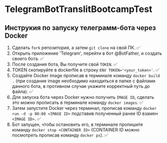 # TelegramBotTranslitBootcampTest
## Инструкия по запуску телеграмм-бота через Docker

1. Сделать `fork` репозитория, а затем `git clone` на свой ПК. :white_check_mark:
2. Открыть приложение 'Telegram', перейти в бот @BotFather, и создать своего бота. :white_check_mark:
3. После создания бота, Вы получите свой `TOKEN`. :white_check_mark:
4. TOKEN скопируйте в dockerfile в строку `ENV TOKEN='<your_token>'`. :white_check_mark:
5. Создайте Docker image прописав в терминале команду `docker build .` (при создание image необходимо находиться в папке с файлами данного бота, в противном случае укажите корректный путь до файла). :white_check_mark:
6. Для запуска бота через Docker нужно получить `IMAGE ID`, сделать это можно прописать в терминале команду `docker images`. :white_check_mark:
7. Затем запустите Docker через терминал, прописав команду `docker run -d -p 80:80 <IMAGE ID>` подставив полученный ранее ID взамен `<IMAGE ID>`. :white_check_mark:
8. Бот запущен, чтобы остановить его, в терминале пропишите команду `docker stop <CONTAINER ID>` (CONTAINER ID можно посмотреть прописав команду `docker ps`). :white_check_mark:
